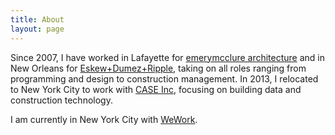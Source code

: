 ```yaml
---
title: About
layout: page
---
```

<p>Since 2007, I have worked in Lafayette for <a href="http://www.emerymcclure.com">emerymcclure architecture</a> and in New Orleans for <a href="http://www.eskewdumezripple.com">Eskew+Dumez+Ripple</a>, taking on all roles ranging from programming and design to construction management. In 2013, I relocated to New York City to work with <a href="http://www.architectmagazine.com/practice/wework-acquires-case-inc_o">CASE Inc</a>, focusing on building data and construction technology.</p>

<p>I am currently in New York City with <a href="https://www.wework.com">WeWork</a>.</p>